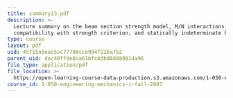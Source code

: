```yaml
---
title: summary13.pdf
description: >-
  Lecture summary on the beam section strength model, M/N interactions,
  compatibility with strength criterion, and statically indeterminate beam.
type: course
layout: pdf
uid: 45f15a5eac5ac77798cce994f22ba752
parent_uid: dec40ff4e8ca636fc6dbd88880914a96
file_type: application/pdf
file_location: >-
  https://open-learning-course-data-production.s3.amazonaws.com/1-050-engineering-mechanics-i-fall-2007/45f15a5eac5ac77798cce994f22ba752_summary13.pdf
course_id: 1-050-engineering-mechanics-i-fall-2007
---
```

